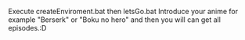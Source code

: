 Execute createEnviroment.bat
then
letsGo.bat
Introduce your anime for example
"Berserk" or "Boku no hero"
and then you will can get all episodes.:D
